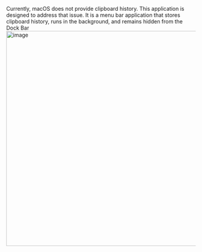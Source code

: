 Currently, macOS does not provide clipboard history. This application is designed to address that issue. It is a menu bar application that stores clipboard history, runs in the background, and remains hidden from the Dock Bar
<br>
<img width="572" alt="image" src="https://github.com/user-attachments/assets/c5039083-0006-497d-8034-0c1d402ead81" />


